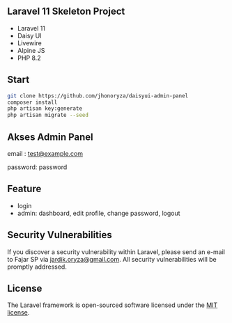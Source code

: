 ## Laravel 11 Skeleton Project

- Laravel 11
- Daisy UI
- Livewire
- Alpine JS
- PHP 8.2

## Start

```bash
git clone https://github.com/jhonoryza/daisyui-admin-panel
composer install
php artisan key:generate
php artisan migrate --seed
```

## Akses Admin Panel

email : test@example.com

password: password

## Feature

- login
- admin: dashboard, edit profile, change password, logout

## Security Vulnerabilities

If you discover a security vulnerability within Laravel, please send an e-mail to Fajar SP via [jardik.oryza@gmail.com](mailto:jardik.oryza@gmail.com). All security vulnerabilities will be promptly addressed.

## License

The Laravel framework is open-sourced software licensed under the [MIT license](https://opensource.org/licenses/MIT).
